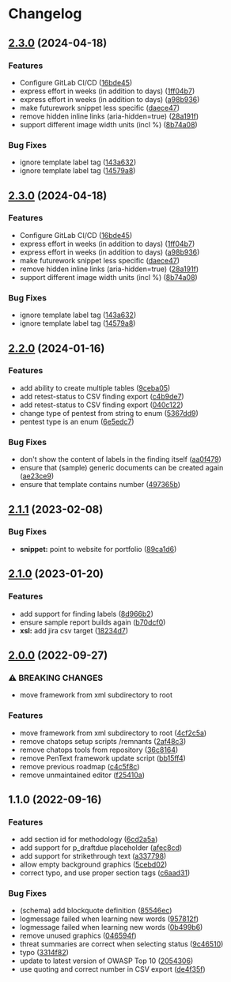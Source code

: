 # Changelog

## [2.3.0](https://github.com/radicallyopensecurity/pentext/compare/2.2.0...2.3.0) (2024-04-18)


### Features

* Configure GitLab CI/CD ([16bde45](https://github.com/radicallyopensecurity/pentext/commit/16bde45da7843bba0d2777d8609baf27ce4e63a0))
* express effort in weeks (in addition to days) ([1ff04b7](https://github.com/radicallyopensecurity/pentext/commit/1ff04b71e47e2754d3732df1019d9e55e529a4dd))
* express effort in weeks (in addition to days) ([a98b936](https://github.com/radicallyopensecurity/pentext/commit/a98b936eed8de166ab0eedcf5f658c6c4acbe306))
* make futurework snippet less specific ([daece47](https://github.com/radicallyopensecurity/pentext/commit/daece47ddc671332e00530ca769b89a1bc39df7c))
* remove hidden inline links (aria-hidden=true) ([28a191f](https://github.com/radicallyopensecurity/pentext/commit/28a191f3b4b68028b0f3bef4b21bf00453a4ad5b))
* support different image width units (incl %) ([8b74a08](https://github.com/radicallyopensecurity/pentext/commit/8b74a0868807f4f2bfcad5ea589f9d742a683880))


### Bug Fixes

* ignore template label tag ([143a632](https://github.com/radicallyopensecurity/pentext/commit/143a6325cbc459d9f1af96429160179dd54c980c))
* ignore template label tag ([14579a8](https://github.com/radicallyopensecurity/pentext/commit/14579a856d6be937d699fe872eee30b3899a51ff))

## [2.3.0](https://git.go-forward.net/radicallyopensecurity/pentext/-/compare/2.2.0...2.3.0) (2024-04-18)


### Features

* Configure GitLab CI/CD ([16bde45](https://git.go-forward.net/radicallyopensecurity/pentext/-/commit/16bde45da7843bba0d2777d8609baf27ce4e63a0))
* express effort in weeks (in addition to days) ([1ff04b7](https://git.go-forward.net/radicallyopensecurity/pentext/-/commit/1ff04b71e47e2754d3732df1019d9e55e529a4dd))
* express effort in weeks (in addition to days) ([a98b936](https://git.go-forward.net/radicallyopensecurity/pentext/-/commit/a98b936eed8de166ab0eedcf5f658c6c4acbe306))
* make futurework snippet less specific ([daece47](https://git.go-forward.net/radicallyopensecurity/pentext/-/commit/daece47ddc671332e00530ca769b89a1bc39df7c))
* remove hidden inline links (aria-hidden=true) ([28a191f](https://git.go-forward.net/radicallyopensecurity/pentext/-/commit/28a191f3b4b68028b0f3bef4b21bf00453a4ad5b))
* support different image width units (incl %) ([8b74a08](https://git.go-forward.net/radicallyopensecurity/pentext/-/commit/8b74a0868807f4f2bfcad5ea589f9d742a683880))


### Bug Fixes

* ignore template label tag ([143a632](https://git.go-forward.net/radicallyopensecurity/pentext/-/commit/143a6325cbc459d9f1af96429160179dd54c980c))
* ignore template label tag ([14579a8](https://git.go-forward.net/radicallyopensecurity/pentext/-/commit/14579a856d6be937d699fe872eee30b3899a51ff))

## [2.2.0](https://github.com/radicallyopensecurity/pentext/compare/2.1.1...2.2.0) (2024-01-16)


### Features

* add ability to create multiple tables ([9ceba05](https://github.com/radicallyopensecurity/pentext/commit/9ceba05dfbfcf9d50f7c1685cb1395509d5e989c))
* add retest-status to CSV finding export ([c4b9de7](https://github.com/radicallyopensecurity/pentext/commit/c4b9de79536d6174aaa1274024edd999ef8e5b29))
* add retest-status to CSV finding export ([040c122](https://github.com/radicallyopensecurity/pentext/commit/040c122ecc48b9df8949fb6cc4b4611d76a0c450))
* change type of pentest from string to enum ([5367dd9](https://github.com/radicallyopensecurity/pentext/commit/5367dd9e22e58f026657936fc56c0f7008ce89fd))
* pentest type is an enum ([6e5edc7](https://github.com/radicallyopensecurity/pentext/commit/6e5edc7a870979a42cf8e6797d98068709724ebd))


### Bug Fixes

* don't show the content of labels in the finding itself ([aa0f479](https://github.com/radicallyopensecurity/pentext/commit/aa0f4798bcc6c2df6d63e48860dbf42e980fc610))
* ensure that (sample) generic documents can be created again ([ae23ce9](https://github.com/radicallyopensecurity/pentext/commit/ae23ce9279a41c4070b8a14db713e0cfd1be13e6))
* ensure that template contains number ([497365b](https://github.com/radicallyopensecurity/pentext/commit/497365bded4ca7f8b3bac6a651e2a2614315de87))

## [2.1.1](https://github.com/radicallyopensecurity/pentext/compare/2.1.0...2.1.1) (2023-02-08)

### Bug Fixes

- **snippet:** point to website for portfolio
  ([89ca1d6](https://github.com/radicallyopensecurity/pentext/commit/89ca1d6740726a93718570e636d5fac322beb7db))

## [2.1.0](https://github.com/radicallyopensecurity/pentext/compare/2.0.0...2.1.0) (2023-01-20)

### Features

- add support for finding labels
  ([8d966b2](https://github.com/radicallyopensecurity/pentext/commit/8d966b2cb0d0ec3209a5a396288be21719eb463c))
- ensure sample report builds again
  ([b70dcf0](https://github.com/radicallyopensecurity/pentext/commit/b70dcf004321d35d93a6513695d2dcd8133cde39))
- **xsl:** add jira csv target
  ([18234d7](https://github.com/radicallyopensecurity/pentext/commit/18234d724a2ac0726fd1dbd9246327c6d07c6536))

## [2.0.0](https://github.com/radicallyopensecurity/pentext/compare/1.1.0...2.0.0) (2022-09-27)

### ⚠ BREAKING CHANGES

- move framework from xml subdirectory to root

### Features

- move framework from xml subdirectory to root
  ([4cf2c5a](https://github.com/radicallyopensecurity/pentext/commit/4cf2c5afbffbe144d8dff1468f6a096d68e9e927))
- remove chatops setup scripts /remnants
  ([2af48c3](https://github.com/radicallyopensecurity/pentext/commit/2af48c3d6cd47ff98b0dbb5a28380b72d3108d71))
- remove chatops tools from repository
  ([36c8164](https://github.com/radicallyopensecurity/pentext/commit/36c8164d249910abebb18e971ac24fc614bfa233))
- remove PenText framework update script
  ([bb15ff4](https://github.com/radicallyopensecurity/pentext/commit/bb15ff4ec58864f942aec21c7b1bd43fad61183a))
- remove previous roadmap
  ([c4c5f8c](https://github.com/radicallyopensecurity/pentext/commit/c4c5f8c8485475a636734a25fb1800d3fbfc058a))
- remove unmaintained editor
  ([f25410a](https://github.com/radicallyopensecurity/pentext/commit/f25410aa389fec3d4f4733dfb1158e963fb96ab1))

## 1.1.0 (2022-09-16)

### Features

- add section id for methodology
  ([6cd2a5a](https://github.com/radicallyopensecurity/pentext/commit/6cd2a5a8a1fb24d2bf395a191e008cd022d07c07))
- add support for p_draftdue placeholder
  ([afec8cd](https://github.com/radicallyopensecurity/pentext/commit/afec8cdd64784669ffbd3bc65151022e544e9e31))
- add support for strikethrough text
  ([a337798](https://github.com/radicallyopensecurity/pentext/commit/a337798d6a0e103fed7b1fd64dd6960ab0336a91))
- allow empty background graphics
  ([5cebd02](https://github.com/radicallyopensecurity/pentext/commit/5cebd02ab1a47c2f6e3f74c89ac37e2944d4c11b))
- correct typo, and use proper section tags
  ([c6aad31](https://github.com/radicallyopensecurity/pentext/commit/c6aad3174b785ba687caa75b449f2f2d546e522c))

### Bug Fixes

- (schema) add blockquote definition
  ([85546ec](https://github.com/radicallyopensecurity/pentext/commit/85546ecb1bb5804121c332c81203dc7bddcc66df))
- logmessage failed when learning new words
  ([957812f](https://github.com/radicallyopensecurity/pentext/commit/957812f7d7b8ee5c74803f3362c63a774518cedd))
- logmessage failed when learning new words
  ([0b499b6](https://github.com/radicallyopensecurity/pentext/commit/0b499b68e79982291d68c737fb098bf692a83f23))
- remove unused graphics
  ([046594f](https://github.com/radicallyopensecurity/pentext/commit/046594f97499f8760a4b48456450b813ea1fcca7))
- threat summaries are correct when selecting status
  ([9c46510](https://github.com/radicallyopensecurity/pentext/commit/9c4651066ac0e73c07105b1d97c50bd87d32b077))
- typo
  ([3314f82](https://github.com/radicallyopensecurity/pentext/commit/3314f82afecb4bd6de926c33ff492adf13f761bd))
- update to latest version of OWASP Top 10
  ([2054306](https://github.com/radicallyopensecurity/pentext/commit/20543068cf0771b080aea3a3fc17df7890300196))
- use quoting and correct number in CSV export
  ([de4f35f](https://github.com/radicallyopensecurity/pentext/commit/de4f35ffd6eb823c4c6ce6122dfbc717f7afd430))
